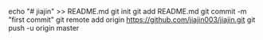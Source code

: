 echo "# jiajin" >> README.md
git init
git add README.md
git commit -m "first commit"
git remote add origin https://github.com/jiajin003/jiajin.git
git push -u origin master
